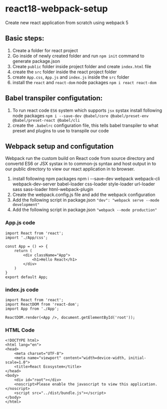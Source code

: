 # react18-webpack-setup
Create new react application from scratch using webpack 5

## Basic steps:
1. Create a folder for react project
2. Go inside of newly created folder and run `npm init` command to generate package.json
3. Create `public` folder inside project folder and create `index.html` file
4. create the `src` folder inside the react project folder
5. create `App.css`, `App.js` and `index.js` inside the `src` folder
6. install the `react` and `react-dom` node packages `npm i react react-dom`

## Babel transpiler configutation:
1. To run react code `ES6` system which supports `jsx` systax install following node packages `npm i --save-dev @babel/core @babel/preset-env @babel/preset-react @babel/cli`
2. create the `.babelrc` configuration file, this tells babel transpiler to what preset and plugins to use to transpile our code

## Webpack setup and configutation
Webpack run the custom build on React code from source directory and convertd ES6 or JSX systax in to common-js syntax and host output in to our public directory to view our react application in to browser.
1. install following npm packages npm i --save-dev webpack webpack-cli webpack-dev-server babel-loader css-loader style-loader url-loader sass sass-loader html-webpack-plugin
2. Create the webpack.config.js file and add the webpack configuration
3. Add the following script in package.json `"dev": "webpack serve --mode development"`
4. Add the following script in package.json `"webpack --mode production"`



### App.js code
```
import React from 'react';
import './App/css';

const App = () => {
    return (
        <div className="App">
            <h1>Hello React</h1>
        </div>
    )
}
export default App;
```

### index.js code
```
import React from 'react';
import ReactDOM from 'react-dom';
import App from './App';

ReactDOM.render(<App />, document.getElementById('root'));
```

### HTML Code
```
<!DOCTYPE html>
<html lang="en">
<head>
    <meta charset="UTF-8">
    <meta name="viewport" content="width=device-width, initial-scale=1.0">
    <title>React Ecosystem</title>
</head>
<body>
    <div id="root"></div>
    <noscript>Please enable the javascript to view this application.</noscript>
    <script src="../dist/bundle.js"></script>
</body>
</html>
```